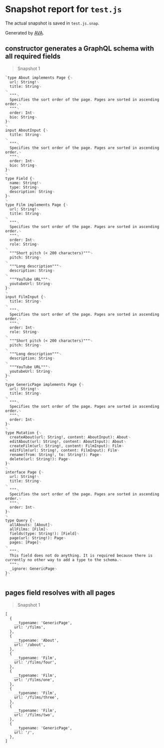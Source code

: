 # Snapshot report for `test.js`

The actual snapshot is saved in `test.js.snap`.

Generated by [AVA](https://ava.li).

## constructor generates a GraphQL schema with all required fields

> Snapshot 1

    `type About implements Page {␊
      url: String!␊
      title: String␊
    ␊
      """␊
      Specifies the sort order of the page. Pages are sorted in ascending order.␊
      """␊
      order: Int␊
      bio: String␊
    }␊
    ␊
    input AboutInput {␊
      title: String␊
    ␊
      """␊
      Specifies the sort order of the page. Pages are sorted in ascending order.␊
      """␊
      order: Int␊
      bio: String␊
    }␊
    ␊
    type Field {␊
      name: String!␊
      type: String␊
      description: String␊
    }␊
    ␊
    type Film implements Page {␊
      url: String!␊
      title: String␊
    ␊
      """␊
      Specifies the sort order of the page. Pages are sorted in ascending order.␊
      """␊
      order: Int␊
      role: String␊
    ␊
      """Short pitch (< 200 characters)"""␊
      pitch: String␊
    ␊
      """Long description"""␊
      description: String␊
    ␊
      """YouTube URL"""␊
      youtubeUrl: String␊
    }␊
    ␊
    input FilmInput {␊
      title: String␊
    ␊
      """␊
      Specifies the sort order of the page. Pages are sorted in ascending order.␊
      """␊
      order: Int␊
      role: String␊
    ␊
      """Short pitch (< 200 characters)"""␊
      pitch: String␊
    ␊
      """Long description"""␊
      description: String␊
    ␊
      """YouTube URL"""␊
      youtubeUrl: String␊
    }␊
    ␊
    type GenericPage implements Page {␊
      url: String!␊
      title: String␊
    ␊
      """␊
      Specifies the sort order of the page. Pages are sorted in ascending order.␊
      """␊
      order: Int␊
    }␊
    ␊
    type Mutation {␊
      createAbout(url: String!, content: AboutInput): About␊
      editAbout(url: String!, content: AboutInput): About␊
      createFilm(url: String!, content: FilmInput): Film␊
      editFilm(url: String!, content: FilmInput): Film␊
      rename(from: String!, to: String!): Page␊
      delete(url: String!): Page␊
    }␊
    ␊
    interface Page {␊
      url: String!␊
      title: String␊
    ␊
      """␊
      Specifies the sort order of the page. Pages are sorted in ascending order.␊
      """␊
      order: Int␊
    }␊
    ␊
    type Query {␊
      allAbouts: [About]␊
      allFilms: [Film]␊
      fields(type: String!): [Field]␊
      page(url: String!): Page␊
      pages: [Page]␊
    ␊
      """␊
      This field does not do anything. It is required because there is currently no other way to add a type to the schema.␊
      """␊
      _ignore: GenericPage␊
    }␊
    `

## pages field resolves with all pages

> Snapshot 1

    [
      {
        __typename: 'GenericPage',
        url: '/films',
      },
      {
        __typename: 'About',
        url: '/about',
      },
      {
        __typename: 'Film',
        url: '/films/four',
      },
      {
        __typename: 'Film',
        url: '/films/one',
      },
      {
        __typename: 'Film',
        url: '/films/three',
      },
      {
        __typename: 'Film',
        url: '/films/two',
      },
      {
        __typename: 'GenericPage',
        url: '/',
      },
    ]
